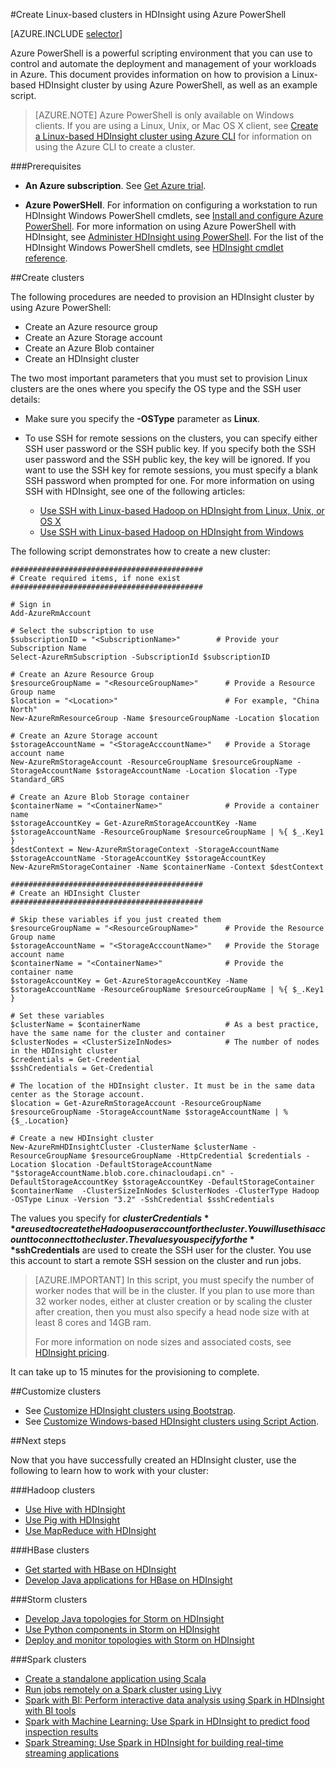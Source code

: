 <!-- not suitable for Mooncake -->

<properties
   	pageTitle="Create Hadoop, HBase, Storm, or Spark clusters on Linux in HDInsight using the Azure CLI | Azure"
   	description="Learn how to create Hadoop, HBase, Storm, or Spark clusters on Linux for HDInsight using the Azure CLI."
   	services="hdinsight"
   	documentationCenter=""
   	authors="nitinme"
   	manager="paulettm"
   	editor="cgronlun"
	tags="azure-portal"/>

<tags
	ms.service="hdinsight"
	ms.date="12/08/2015"
	wacn.date=""/>

#Create Linux-based clusters in HDInsight using Azure PowerShell

[AZURE.INCLUDE [selector](../includes/hdinsight-create-linux-cluster-selector.md)]

Azure PowerShell is a powerful scripting environment that you can use to control and automate the deployment and management of your workloads in Azure. This document provides information on how to provision a Linux-based HDInsight cluster by using Azure PowerShell, as well as an example script.

> [AZURE.NOTE] Azure PowerShell is only available on Windows clients. If you are using a Linux, Unix, or Mac OS X client, see [Create a Linux-based HDInsight cluster using Azure CLI](/documentation/articles/hdinsight-hadoop-create-linux-cluster-azure-cli) for information on using the Azure CLI to create a cluster.

###Prerequisites

- **An Azure subscription**. See [Get Azure trial](/pricing/1rmb-trial/).

- __Azure PowerSHell__. For information on configuring a workstation to run HDInsight Windows PowerShell cmdlets, see [Install and configure Azure PowerShell](/documentation/articles/powershell-install-configure). For more information on using Azure PowerShell with HDInsight, see [Administer HDInsight using PowerShell](/documentation/articles/hdinsight-administer-use-powershell). For the list of the HDInsight Windows PowerShell cmdlets, see [HDInsight cmdlet reference](https://msdn.microsoft.com/zh-cn/library/azure/dn858087.aspx).

##Create clusters

The following procedures are needed to provision an HDInsight cluster by using Azure PowerShell:

- Create an Azure resource group
- Create an Azure Storage account
- Create an Azure Blob container
- Create an HDInsight cluster

The two most important parameters that you must set to provision Linux clusters are the ones where you specify the OS type and the SSH user details:

- Make sure you specify the **-OSType** parameter as **Linux**.
- To use SSH for remote sessions on the clusters, you can specify either SSH user password or the SSH public key. If you specify both the SSH user password and the SSH public key, the key will be ignored. If you want to use the SSH key for remote sessions, you must specify a blank SSH password when prompted for one. For more information on using SSH with HDInsight, see one of the following articles:
    
    * [Use SSH with Linux-based Hadoop on HDInsight from Linux, Unix, or OS X](/documentation/articles/hdinsight-hadoop-linux-use-ssh-unix)
    * [Use SSH with Linux-based Hadoop on HDInsight from Windows](/documentation/articles/hdinsight-hadoop-linux-use-ssh-windows)

The following script demonstrates how to create a new cluster:

    ###########################################
    # Create required items, if none exist
    ###########################################

    # Sign in
    Add-AzureRmAccount

    # Select the subscription to use
    $subscriptionID = "<SubscriptionName>"        # Provide your Subscription Name
    Select-AzureRmSubscription -SubscriptionId $subscriptionID

    # Create an Azure Resource Group
    $resourceGroupName = "<ResourceGroupName>"      # Provide a Resource Group name
    $location = "<Location>"                        # For example, "China North"
    New-AzureRmResourceGroup -Name $resourceGroupName -Location $location

    # Create an Azure Storage account
    $storageAccountName = "<StorageAcccountName>"   # Provide a Storage account name
    New-AzureRmStorageAccount -ResourceGroupName $resourceGroupName -StorageAccountName $storageAccountName -Location $location -Type Standard_GRS

    # Create an Azure Blob Storage container
    $containerName = "<ContainerName>"              # Provide a container name
    $storageAccountKey = Get-AzureRmStorageAccountKey -Name $storageAccountName -ResourceGroupName $resourceGroupName | %{ $_.Key1 }
    $destContext = New-AzureRmStorageContext -StorageAccountName $storageAccountName -StorageAccountKey $storageAccountKey
    New-AzureRmStorageContainer -Name $containerName -Context $destContext

    ###########################################
    # Create an HDInsight Cluster
    ###########################################

    # Skip these variables if you just created them
    $resourceGroupName = "<ResourceGroupName>"      # Provide the Resource Group name
    $storageAccountName = "<StorageAcccountName>"   # Provide the Storage account name
    $containerName = "<ContainerName>"              # Provide the container name
    $storageAccountKey = Get-AzureStorageAccountKey -Name $storageAccountName -ResourceGroupName $resourceGroupName | %{ $_.Key1 }

    # Set these variables
    $clusterName = $containerName           		# As a best practice, have the same name for the cluster and container
    $clusterNodes = <ClusterSizeInNodes>    		# The number of nodes in the HDInsight cluster
    $credentials = Get-Credential
    $sshCredentials = Get-Credential

    # The location of the HDInsight cluster. It must be in the same data center as the Storage account.
    $location = Get-AzureRmStorageAccount -ResourceGroupName $resourceGroupName -StorageAccountName $storageAccountName | %{$_.Location}

    # Create a new HDInsight cluster
    New-AzureRmHDInsightCluster -ClusterName $clusterName -ResourceGroupName $resourceGroupName -HttpCredential $credentials -Location $location -DefaultStorageAccountName "$storageAccountName.blob.core.chinacloudapi.cn" -DefaultStorageAccountKey $storageAccountKey -DefaultStorageContainer $containerName  -ClusterSizeInNodes $clusterNodes -ClusterType Hadoop -OSType Linux -Version "3.2" -SshCredential $sshCredentials

The values you specify for **$clusterCredentials** are used to create the Hadoop user account for the cluster. You will use this account to connect to the cluster. The values you specify for the **$sshCredentials** are used to create the SSH user for the cluster. You use this account to start a remote SSH session on the cluster and run jobs.

> [AZURE.IMPORTANT] In this script, you must specify the number of worker nodes that will be in the cluster. If you plan to use more than 32 worker nodes, either at cluster creation or by scaling the cluster after creation, then you must also specify a head node size with at least 8 cores and 14GB ram.
>
> For more information on node sizes and associated costs, see [HDInsight pricing](/home/features/hdinsight/#price).

It can take up to 15 minutes for the provisioning to complete.

##Customize clusters

- See [Customize HDInsight clusters using Bootstrap](/documentation/articles/hdinsight-hadoop-customize-cluster-bootstrap#use-azure-powershell).
- See [Customize Windows-based HDInsight clusters using Script Action](/documentation/articles/hdinsight-hadoop-customize-cluster-v1#call-scripts-using-azure-powershell).

##Next steps

Now that you have successfully created an HDInsight cluster, use the following to learn how to work with your cluster:

###Hadoop clusters

* [Use Hive with HDInsight](/documentation/articles/hdinsight-use-hive)
* [Use Pig with HDInsight](/documentation/articles/hdinsight-use-pig)
* [Use MapReduce with HDInsight](/documentation/articles/hdinsight-use-mapreduce)

###HBase clusters

* [Get started with HBase on HDInsight](/documentation/articles/hdinsight-hbase-tutorial-get-stared-linux)
* [Develop Java applications for HBase on HDInsight](/documentation/articles/hdinsight-hbase-build-java-maven-linux)

###Storm clusters

* [Develop Java topologies for Storm on HDInsight](/documentation/articles/hdinsight-storm-develop-java-topology)
* [Use Python components in Storm on HDInsight](/documentation/articles/hdinsight-storm-develop-python)
* [Deploy and monitor topologies with Storm on HDInsight](/documentation/articles/hdinsight-storm-deploy-monitor-topology)

###Spark clusters

* [Create a standalone application using Scala](/documentation/articles/hdinsight-apache-spark-create-standalone-application)
* [Run jobs remotely on a Spark cluster using Livy](/documentation/articles/hdinsight-apache-spark-livy-rest-interface)
* [Spark with BI: Perform interactive data analysis using Spark in HDInsight with BI tools](/documentation/articles/hdinsight-apache-spark-use-bi-tools)
* [Spark with Machine Learning: Use Spark in HDInsight to predict food inspection results](/documentation/articles/hdinsight-apache-spark-machine-learning-mllib-ipython)
* [Spark Streaming: Use Spark in HDInsight for building real-time streaming applications](/documentation/articles/hdinsight-apache-spark-eventhub-streaming)
